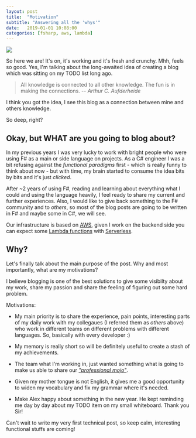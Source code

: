 ```yaml
---
layout: post
title:  "Motivation"
subtitle: "Answering all the 'whys'"
date:   2019-01-01 10:08:00
categories: [fsharp, aws, lambda]
---
```


<img src="https://media.giphy.com/media/UqUJhrD0om73q/giphy.gif"/>

So here we are! It's on, it's working and it's fresh and crunchy. Mhh, feels so good. Yes, I'm talking about the long-awaited idea of creating a blog which was sitting on my TODO list long ago. 

> All knowledge is connected to all other knowledge. The fun is in making the connections. 
> -- <cite>Arthur C. Aufderheide</cite>

I think you got the idea, I see this blog as a connection between mine and others knowledge. 

So deep, right? 

## Okay, but WHAT are you going to blog about?
In my previous years I was very lucky to work with bright people who were using F# as a main or side language on projects. As a C# engineer I was a bit refusing against the *functional paradigms* first - which is really funny to think about now - but with time, my brain started to consume the idea bits by bits and it's just *clicked*.

After ~2 years of using F#, reading and learning about everything what I could and using  the language heavily, I feel ready to share my current and further experiences. Also, I would like to give back something to the F# community and to *others*, so most of the blog posts are going to be written in F# and maybe some in C#, we will see.

Our infrastructure is based on [AWS](https://aws.amazon.com/), given I work on the backend side you can expect some [Lambda functions](https://docs.aws.amazon.com/lambda/latest/dg/welcome.html) with [Serverless](https://serverless.com/).

## Why?

Let's finally talk about the main purpose of the post. Why and most importantly, what are my motivations?

I believe blogging is one of the best solutions to give some visibilty about my work, share my passion and share the feeling of figuring out some hard problem.

Motivations:
- My main priority is to share the experience, pain points, interesting parts of my daily work with my collegaues (I referred them as *others* above) who work in different teams on different problems with different languages. So, basically with every developer :)

- My memory is really short so will be definitely useful to create a stash of my achievements.

- The team what I'm working in, just wanted something what is going to make us able to share our [*"professional mojo"*](http://austinpowers.wikia.com/wiki/Mojo).

- Given my mother tongue is not English, it gives me a good opportunity to widen my vocabulary and fix my grammar where it's needed.

- Make Alex happy about something in the new year. He kept reminding me day by day about my TODO item on my small whiteboard. Thank you Sir!

Can't wait to write my very first technical post, so keep calm, interesting functional stuffs are coming!